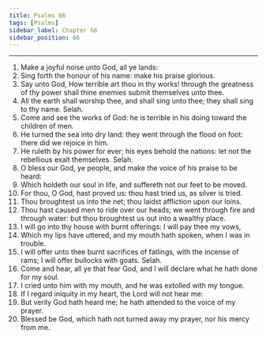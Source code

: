 ```yaml
---
title: Psalms 66
tags: [Psalms]
sidebar_label: Chapter 66
sidebar_position: 66
---
```


---
1. Make a joyful noise unto God, all ye lands:
2. Sing forth the honour of his name: make his praise glorious.
3. Say unto God, How terrible art thou in thy works! through the greatness of thy power shall thine enemies submit themselves unto thee.
4. All the earth shall worship thee, and shall sing unto thee; they shall sing to thy name. Selah.
5. Come and see the works of God: he is terrible in his doing toward the children of men.
6. He turned the sea into dry land: they went through the flood on foot: there did we rejoice in him.
7. He ruleth by his power for ever; his eyes behold the nations: let not the rebellious exalt themselves. Selah.
8. O bless our God, ye people, and make the voice of his praise to be heard:
9. Which holdeth our soul in life, and suffereth not our feet to be moved.
10. For thou, O God, hast proved us: thou hast tried us, as silver is tried.
11. Thou broughtest us into the net; thou laidst affliction upon our loins.
12. Thou hast caused men to ride over our heads; we went through fire and through water: but thou broughtest us out into a wealthy place.
13. I will go into thy house with burnt offerings: I will pay thee my vows,
14. Which my lips have uttered, and my mouth hath spoken, when I was in trouble.
15. I will offer unto thee burnt sacrifices of fatlings, with the incense of rams; I will offer bullocks with goats. Selah.
16. Come and hear, all ye that fear God, and I will declare what he hath done for my soul.
17. I cried unto him with my mouth, and he was extolled with my tongue.
18. If I regard iniquity in my heart, the Lord will not hear me:
19. But verily God hath heard me; he hath attended to the voice of my prayer.
20. Blessed be God, which hath not turned away my prayer, nor his mercy from me.